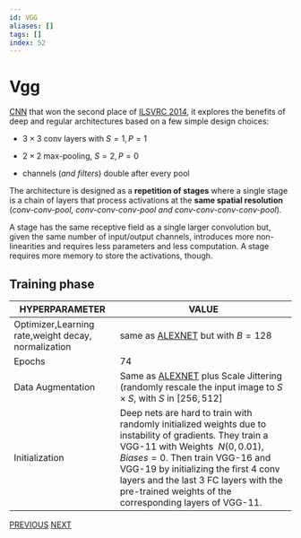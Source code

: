 ```yaml
---
id: VGG
aliases: []
tags: []
index: 52
---
```


# Vgg

[CNN](computer_vision/convolutional_neural_networks.md) that won the second place of [ILSVRC 2014](https://www.image-net.org/challenges/LSVRC/2014/), it explores the benefits of deep and regular architectures based on a few simple design choices:

- $3\times 3$ conv layers with $S=1, P=1$

- $2\times 2$ max-pooling, $S=2, P=0$

- channels (*and filters*) double after every pool

The architecture is designed as a **repetition of stages** where a single stage is a chain of layers that process activations at the **same spatial resolution** (*conv-conv-pool, conv-conv-conv-pool and conv-conv-conv-conv-pool*).

A stage has the same receptive field as a single larger convolution but, given the same number of input/output channels, introduces more non-linearities and requires less parameters and less computation. A stage requires more memory to store the activations, though.

## Training phase

| HYPERPARAMETER                                      | VALUE                                                                                                                                                                                                                                                                                                                     |
| --------------------------------------------------- | ------------------------------------------------------------------------------------------------------------------------------------------------------------------------------------------------------------------------------------------------------------------------------------------------------------------------- |
| Optimizer,Learning rate,weight decay, normalization | same as [ALEXNET](computer_vision/alexnet.md) but with $B=128$                                                                                                                                                                                                                                                                            |
| Epochs                                              | $74$                                                                                                                                                                                                                                                                                                                      |
| Data Augmentation                                   | Same as [ALEXNET](computer_vision/alexnet.md) plus Scale Jittering (randomly rescale the input image to $S\times S$, with $S$ in $[256, 512]$                                                                                                                                                                                             |
| Initialization                                      | Deep nets are hard to train with randomly initialized weights due to instability of gradients. They train a VGG-11 with Weights $~N(0,0.01), Biases=0$. Then train VGG-16 and VGG-19 by initializing the first 4 conv layers and the last 3 FC layers with the pre-trained weights of the corresponding layers of VGG-11. |

[PREVIOUS](computer_vision/machine_learning_cv/alexnet.md) [NEXT](computer_vision/machine_learning_cv/resnet.md)
